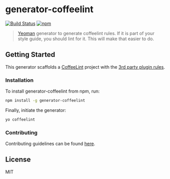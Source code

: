 # generator-coffeelint
[![Build Status](https://img.shields.io/circleci/project/blamattina/generator-coffeelint.svg?style=flat-square)](https://circleci.com/gh/blamattina/generator-coffeelint) [![npm](https://img.shields.io/npm/v/generator-coffeelint.svg?style=flat-square)](https://www.npmjs.com/package/generator-coffeelint)

> [Yeoman](http://yeoman.io) generator to generate coffeelint rules. If it is part of your style guide, you should lint for it.  This will make that easier to do.

## Getting Started

This generator scaffolds a [CoffeeLint][coffeelint] project with the
[3rd party plugin rules][3rd-party-rules].

[coffeelint]: http://www.coffeelint.org/
[3rd-party-rules]: https://github.com/clutchski/coffeelint/blob/master/3rd_party_rules.md

### Installation

To install generator-coffeelint from npm, run:

```bash
npm install -g generator-coffeelint
```

Finally, initiate the generator:

```bash
yo coffeelint
```

### Contributing

Contributing guidelines can be found [here][contributing-md].

[contributing-md]: CONTRIBUTING.md

## License

MIT
